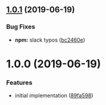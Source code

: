 ## [1.0.1](https://github.com/xeroxinteractive/semantic-release-config-xerox/compare/v1.0.0...v1.0.1) (2019-06-19)


### Bug Fixes

* **npm:** slack typos ([bc2460e](https://github.com/xeroxinteractive/semantic-release-config-xerox/commit/bc2460e))

# 1.0.0 (2019-06-19)


### Features

* initial implementation ([89fa598](https://github.com/xeroxinteractive/semantic-release-config-xerox/commit/89fa598))
